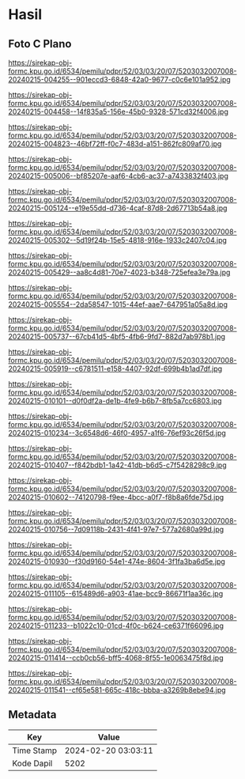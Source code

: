 # Hasil

## Foto C Plano

https://sirekap-obj-formc.kpu.go.id/6534/pemilu/pdpr/52/03/03/20/07/5203032007008-20240215-004255--901eccd3-6848-42a0-9677-c0c6e101a952.jpg

https://sirekap-obj-formc.kpu.go.id/6534/pemilu/pdpr/52/03/03/20/07/5203032007008-20240215-004458--14f835a5-156e-45b0-9328-571cd32f4006.jpg

https://sirekap-obj-formc.kpu.go.id/6534/pemilu/pdpr/52/03/03/20/07/5203032007008-20240215-004823--46bf72ff-f0c7-483d-a151-862fc809af70.jpg

https://sirekap-obj-formc.kpu.go.id/6534/pemilu/pdpr/52/03/03/20/07/5203032007008-20240215-005006--bf85207e-aaf6-4cb6-ac37-a7433832f403.jpg

https://sirekap-obj-formc.kpu.go.id/6534/pemilu/pdpr/52/03/03/20/07/5203032007008-20240215-005124--e19e55dd-d736-4caf-87d8-2d67713b54a8.jpg

https://sirekap-obj-formc.kpu.go.id/6534/pemilu/pdpr/52/03/03/20/07/5203032007008-20240215-005302--5d19f24b-15e5-4818-916e-1933c2407c04.jpg

https://sirekap-obj-formc.kpu.go.id/6534/pemilu/pdpr/52/03/03/20/07/5203032007008-20240215-005429--aa8c4d81-70e7-4023-b348-725efea3e79a.jpg

https://sirekap-obj-formc.kpu.go.id/6534/pemilu/pdpr/52/03/03/20/07/5203032007008-20240215-005554--2da58547-1015-44ef-aae7-647951a05a8d.jpg

https://sirekap-obj-formc.kpu.go.id/6534/pemilu/pdpr/52/03/03/20/07/5203032007008-20240215-005737--67cb41d5-4bf5-4fb6-9fd7-882d7ab978b1.jpg

https://sirekap-obj-formc.kpu.go.id/6534/pemilu/pdpr/52/03/03/20/07/5203032007008-20240215-005919--c6781511-e158-4407-92df-699b4b1ad7df.jpg

https://sirekap-obj-formc.kpu.go.id/6534/pemilu/pdpr/52/03/03/20/07/5203032007008-20240215-010101--d0f0df2a-de1b-4fe9-b6b7-8fb5a7cc6803.jpg

https://sirekap-obj-formc.kpu.go.id/6534/pemilu/pdpr/52/03/03/20/07/5203032007008-20240215-010234--3c6548d6-46f0-4957-a1f6-76ef93c26f5d.jpg

https://sirekap-obj-formc.kpu.go.id/6534/pemilu/pdpr/52/03/03/20/07/5203032007008-20240215-010407--f842bdb1-1a42-41db-b6d5-c7f5428298c9.jpg

https://sirekap-obj-formc.kpu.go.id/6534/pemilu/pdpr/52/03/03/20/07/5203032007008-20240215-010602--74120798-f9ee-4bcc-a0f7-f8b8a6fde75d.jpg

https://sirekap-obj-formc.kpu.go.id/6534/pemilu/pdpr/52/03/03/20/07/5203032007008-20240215-010756--7d09118b-2431-4f41-97e7-577a2680a99d.jpg

https://sirekap-obj-formc.kpu.go.id/6534/pemilu/pdpr/52/03/03/20/07/5203032007008-20240215-010930--f30d9160-54e1-474e-8604-3f1fa3ba6d5e.jpg

https://sirekap-obj-formc.kpu.go.id/6534/pemilu/pdpr/52/03/03/20/07/5203032007008-20240215-011105--615489d6-a903-41ae-bcc9-86671f1aa36c.jpg

https://sirekap-obj-formc.kpu.go.id/6534/pemilu/pdpr/52/03/03/20/07/5203032007008-20240215-011233--b1022c10-01cd-4f0c-b624-ce6371f66096.jpg

https://sirekap-obj-formc.kpu.go.id/6534/pemilu/pdpr/52/03/03/20/07/5203032007008-20240215-011414--ccb0cb56-bff5-4068-8f55-1e0063475f8d.jpg

https://sirekap-obj-formc.kpu.go.id/6534/pemilu/pdpr/52/03/03/20/07/5203032007008-20240215-011541--cf65e581-665c-418c-bbba-a3269b8ebe94.jpg


## Metadata

| Key        | Value               |
| ---------- | ------------------- |
| Time Stamp | 2024-02-20 03:03:11 |
| Kode Dapil | 5202                |



